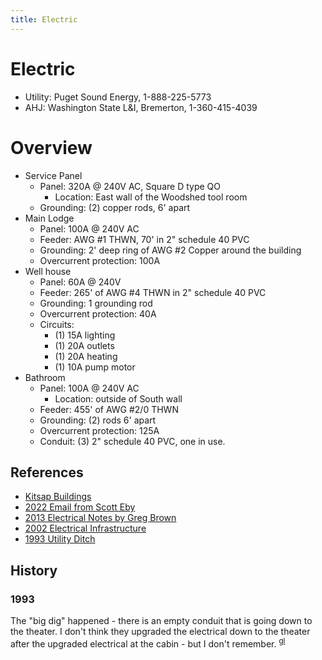 ```yaml
---
title: Electric
---
```

# Electric

- Utility: Puget Sound Energy, 1-888-225-5773
- AHJ: Washington State L&I, Bremerton, 1-360-415-4039


# Overview

- Service Panel
    + Panel: 320A @ 240V AC, Square D type QO
        * Location: East wall of the Woodshed tool room
    + Grounding: (2) copper rods, 6' apart
- Main Lodge
    + Panel: 100A @ 240V AC
    + Feeder: AWG #1 THWN, 70' in 2" schedule 40 PVC
    + Grounding: 2' deep ring of AWG #2 Copper around the building
    + Overcurrent protection: 100A
- Well house
    + Panel: 60A @ 240V
    + Feeder: 265' of AWG #4 THWN in 2" schedule 40 PVC
    + Grounding: 1 grounding rod
    + Overcurrent protection: 40A
    + Circuits:
        * (1) 15A lighting
        * (1) 20A outlets
        * (1) 20A heating
        * (1) 10A pump motor
- Bathroom
    + Panel: 100A @ 240V AC
        * Location: outside of South wall
    + Feeder: 455' of AWG #2/0 THWN
    + Grounding: (2) rods 6' apart
    + Overcurrent protection: 125A
    + Conduit: (3) 2" schedule 40 PVC, one in use.


## References

- [Kitsap Buildings](https://github.com/Mountaineers/Kitsap-Forest-Theater/blob/gh-pages/reference/Buildings.pdf)
- [2022 Email from Scott Eby](../Person/Scott-Eby/2022-06-01-Email)
- [2013 Electrical Notes by Greg Brown](../Person/Greg-Brown/2013-01-14-Email)
- [2002 Electrical Infrastructure](2002-Phase1.2)
- [1993 Utility Ditch](https://github.com/Mountaineers/Kitsap-Forest-Theater/tree/gh-pages/reference/1993-Utility-Ditch.pdf)


## History

### 1993

The "big dig" happened - there is an empty conduit that is going down to the theater. I don't think they upgraded the electrical down to the theater after the upgraded electrical at the cabin - but I don't remember. <sup>[gl]</sup>


[gb]: ../Person/Greg-Brown
[gl]: ../Person/Gala-Lindvall
[se]: ../Person/Scott-Eby